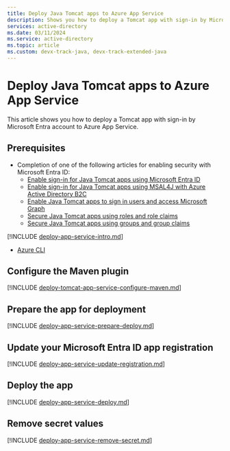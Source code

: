 ```yaml
---
title: Deploy Java Tomcat apps to Azure App Service
description: Shows you how to deploy a Tomcat app with sign-in by Microsoft Entra account to Azure App Service.
services: active-directory
ms.date: 03/11/2024
ms.service: active-directory
ms.topic: article
ms.custom: devx-track-java, devx-track-extended-java
---
```


# Deploy Java Tomcat apps to Azure App Service

This article shows you how to deploy a Tomcat app with sign-in by Microsoft Entra account to Azure App Service.

## Prerequisites

- Completion of one of the following articles for enabling security with Microsoft Entra ID:
  - [Enable sign-in for Java Tomcat apps using Microsoft Entra ID](enable-java-tomcat-webapp-authentication-entra-id.md)
  - [Enable sign-in for Java Tomcat apps using MSAL4J with Azure Active Directory B2C](enable-java-tomcat-webapp-authentication-azure-ad-b2c.md)
  - [Enable Java Tomcat apps to sign in users and access Microsoft Graph](enable-java-tomcat-webapp-authorization-entra-id.md)
  - [Secure Java Tomcat apps using roles and role claims](enable-java-tomcat-webapp-authorization-role-entra-id.md)
  - [Secure Java Tomcat apps using groups and group claims](enable-java-tomcat-webapp-authorization-group-entra-id.md)

[!INCLUDE [deploy-app-service-intro.md](includes/deploy-app-service-intro.md)]

- [Azure CLI](/cli/azure/install-azure-cli)

## Configure the Maven plugin

[!INCLUDE [deploy-tomcat-app-service-configure-maven.md](includes/deploy-tomcat-app-service-configure-maven.md)]

## Prepare the app for deployment

[!INCLUDE [deploy-app-service-prepare-deploy.md](includes/deploy-app-service-prepare-deploy.md)]

## Update your Microsoft Entra ID app registration

[!INCLUDE [deploy-app-service-update-registration.md](includes/deploy-app-service-update-registration.md)]

## Deploy the app

[!INCLUDE [deploy-app-service-deploy.md](includes/deploy-app-service-deploy.md)]

## Remove secret values

[!INCLUDE [deploy-app-service-remove-secret.md](includes/deploy-app-service-remove-secret.md)]
